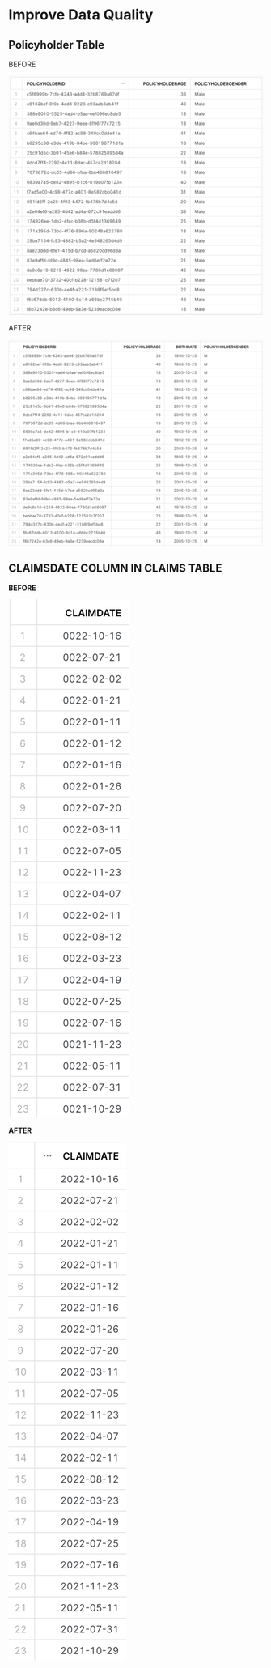 # Improve Data Quality

## Policyholder Table

BEFORE

![image-20231025151009190](images/image-20231025151009190.png)



AFTER

![image-20231025150940137](images/image-20231025150940137.png)

## CLAIMSDATE COLUMN IN CLAIMS TABLE

**BEFORE**

![image-20231025152737606](images/image-20231025152737606.png)

**AFTER**

![image-20231025152753210](images/image-20231025152753210.png)